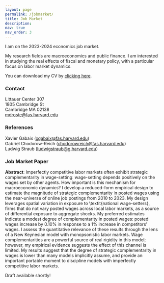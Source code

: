 ```yaml
---
layout: page
permalink: /jobmarket/
title: Job Market
description:  
nav: true
nav_order: 3
---
```



I am on the 2023-2024 economics job market. <br>

My research fields are macroeconomics and public finance. I am interested in studying the real effects of fiscal and monetary policy, with a particular focus on labor market dynamics. <br>

You can download my CV by [clicking here](/files/cv.pdf). <br>



### Contact

Littauer Center 307 <br>
1805 Cambridge St <br>
Cambridge MA 02138 <br>
[mdroste@fas.harvard.edu](mailto:mdroste@fas.harvard.edu) <br>



### References

Xavier Gabaix ([xgabaix@fas.harvard.edu](mailto:xgabaix@fas.harvard.edu)) <br>
Gabriel Chodorow-Reich ([chodorowreich@fas.harvard.edu](mailto:chodorowreich@fas.harvard.edu)) <br>
Ludwig Straub ([ludwigstraub@g.harvard.edu](mailto:ludwigstraub@g.harvard.edu)) <br>



### Job Market Paper

**Abstract**: Imperfectly competitive labor markets often exhibit strategic complementarity in wage-setting: wage-setting depends positively on the wages set by other agents. How important is this mechanism for macroeconomic dynamics? I develop a reduced-form empirical design to estimate the magnitude of strategic complementarity in posted wages using the near-universe of online job postings from 2010 to 2023. My design leverages spatial variation in exposure to \textit{national wage-setters}, firms that do not vary posted wages across local labor markets, as a source of differential exposure to aggregate shocks. My preferred estimates indicate a modest degree of complementarity in posted wages: posted wages increase by 0.10\% in response to a 1\% increase in competitors' wages. I assess the quantitative relevance of these results through the lens of a New Keynesian model with monopsonistic labor markets. Wage complementarities are a powerful source of real rigidity in this model; however, my empirical evidence suggests the effect of this channel is limited. My results suggest that the degree of strategic complementarity in wages is lower than many models implicitly assume, and provide an important portable moment to discipline models with imperfectly competitive labor markets.


Draft available shortly!
